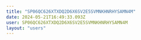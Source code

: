 ```yaml
---
title: "SP06QC626XTXDQ2D6X6SV2E5SVMNKHNRHYSAMN4M"
date: 2024-05-21T16:49:33.093Z
user: SP06QC626XTXDQ2D6X6SV2E5SVMNKHNRHYSAMN4M
layout: "users"
---
```

    